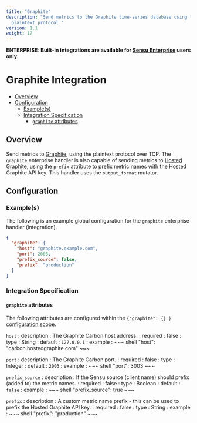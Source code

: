 ```yaml
---
title: "Graphite"
description: "Send metrics to the Graphite time-series database using the
  plaintext protocol."
version: 1.1
weight: 17
---
```


**ENTERPRISE: Built-in integrations are available for [Sensu Enterprise][1]
users only.**

# Graphite Integration

- [Overview](#overview)
- [Configuration](#configuration)
  - [Example(s)](#examples)
  - [Integration Specification](#integration-specification)
    - [`graphite` attributes](#graphite-attributes)

## Overview

Send metrics to [Graphite][2], using the plaintext protocol over TCP. The
`graphite` enterprise handler is also capable of sending metrics to [Hosted
Graphite][3], using the `prefix` attribute to prefix metric names with the
Hosted Graphite API key. This handler uses the `output_format` mutator.

## Configuration

### Example(s)

The following is an example global configuration for the `graphite` enterprise
handler (integration).

~~~ json
{
  "graphite": {
    "host": "graphite.example.com",
    "port": 2003,
    "prefix_source": false,
    "prefix": "production"
  }
}
~~~

### Integration Specification

#### `graphite` attributes

The following attributes are configured within the `{"graphite": {} }`
[configuration scope][4].

`host`
: description
  : The Graphite Carbon host address.
: required
  : false
: type
  : String
: default
  : `127.0.0.1`
: example
  : ~~~ shell
    "host": "carbon.hostedgraphite.com"
    ~~~

`port`
: description
  : The Graphite Carbon port.
: required
  : false
: type
  : Integer
: default
  : `2003`
: example
  : ~~~ shell
    "port": 3003
    ~~~

`prefix_source`
: description
  : If the Sensu source (client name) should prefix (added to) the metric names.
: required
  : false
: type
  : Boolean
: default
  : `false`
: example
  : ~~~ shell
    "prefix_source": true
    ~~~

`prefix`
: description
  : A custom metric name prefix - this can be used to prefix the Hosted Graphite
    API key.
: required
  : false
: type
  : String
: example
  : ~~~ shell
    "prefix": "production"
    ~~~


[?]:  #
[1]:  /enterprise
[2]:  http://graphite.wikidot.com?ref=sensu-enterprise
[3]:  https://www.hostedgraphite.com?ref=sensu-enterprise
[4]:  ../../reference/configuration.html#configuration-scopes
